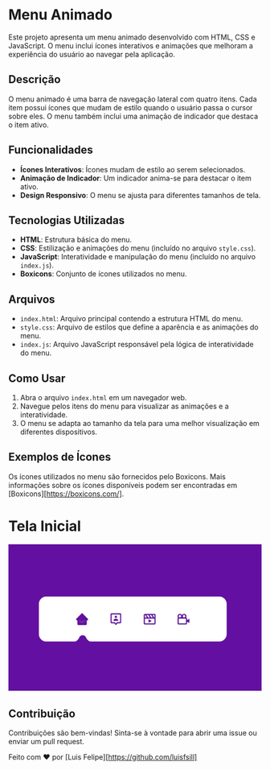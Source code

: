 # Menu Animado

Este projeto apresenta um menu animado desenvolvido com HTML, CSS e JavaScript. O menu inclui ícones interativos e animações que melhoram a experiência do usuário ao navegar pela aplicação.

## Descrição

O menu animado é uma barra de navegação lateral com quatro itens. Cada item possui ícones que mudam de estilo quando o usuário passa o cursor sobre eles. O menu também inclui uma animação de indicador que destaca o item ativo.

## Funcionalidades

- **Ícones Interativos**: Ícones mudam de estilo ao serem selecionados.
- **Animação de Indicador**: Um indicador anima-se para destacar o item ativo.
- **Design Responsivo**: O menu se ajusta para diferentes tamanhos de tela.

## Tecnologias Utilizadas

- **HTML**: Estrutura básica do menu.
- **CSS**: Estilização e animações do menu (incluído no arquivo `style.css`).
- **JavaScript**: Interatividade e manipulação do menu (incluído no arquivo `index.js`).
- **Boxicons**: Conjunto de ícones utilizados no menu.

## Arquivos

- `index.html`: Arquivo principal contendo a estrutura HTML do menu.
- `style.css`: Arquivo de estilos que define a aparência e as animações do menu.
- `index.js`: Arquivo JavaScript responsável pela lógica de interatividade do menu.

## Como Usar

1. Abra o arquivo `index.html` em um navegador web.
2. Navegue pelos itens do menu para visualizar as animações e a interatividade.
3. O menu se adapta ao tamanho da tela para uma melhor visualização em diferentes dispositivos.

## Exemplos de Ícones

Os ícones utilizados no menu são fornecidos pelo Boxicons. Mais informações sobre os ícones disponíveis podem ser encontradas em [Boxicons][https://boxicons.com/].

# Tela Inicial
![Tela Inicial][def]


## Contribuição

Contribuições são bem-vindas! Sinta-se à vontade para abrir uma issue ou enviar um pull request.

Feito com ❤️ por [Luis Felipe][https://github.com/luisfsill]

[def]: Tela-inicial-menu.png